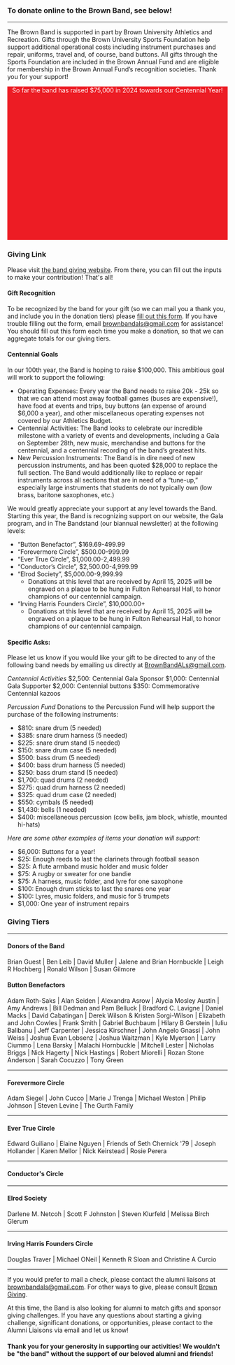 ### To donate online to the Brown Band, see below!

<hr />

The Brown Band is supported in part by Brown University Athletics and Recreation. Gifts through the Brown University Sports Foundation help support additional operational costs including instrument purchases and repair, uniforms, travel and, of course, band buttons. All gifts through the Sports Foundation are included in the Brown Annual Fund and are eligible for membership in the Brown Annual Fund’s recognition societies. Thank you for your support!

<div style="height: 9%; background-color: #ED1C24; text-align: center; color: white;">
<p>So far the band has raised $75,000 in 2024 towards our Centennial Year!</p>
</div>

### Giving Link

Please visit [the band giving website](https://go.brown.edu/BrownBandGifts). From there, you can fill out the inputs to make your contribution! That's all!

#### Gift Recognition

To be recognized by the band for your gift (so we can mail you a thank you, and include you in the donation tiers) please [fill out this form](https://docs.google.com/forms/d/e/1FAIpQLSfNc-XJn6hrW3V_BmgN7TPr7idzSRKJYyMb6xPNpeySM1MAiA/viewform). If you have trouble filling out the form, email brownbandals@gmail.com for assistance! You should fill out this form each time you make a donation, so that we can aggregate totals for our giving tiers.

#### Centennial Goals

In our 100th year, the Band is hoping to raise $100,000. This ambitious goal will work to support the following:

- Operating Expenses: Every year the Band needs to raise 20k - 25k so that we can attend most away football games (buses are expensive!), have food at events and trips, buy buttons (an expense of around $6,000 a year), and other miscellaneous operating expenses not covered by our Athletics Budget.
- Centennial Activities: The Band looks to celebrate our incredible milestone with a variety of events and developments, including a Gala on September 28th, new music, merchandise and buttons for the centennial, and a centennial recording of the band’s greatest hits.
- New Percussion Instruments: The Band is in dire need of new percussion instruments, and has been quoted $28,000 to replace the full section. The Band would additionally like to replace or repair instruments across all sections that are in need of a “tune-up,” especially large instruments that students do not typically own (low brass, baritone saxophones, etc.)

We would greatly appreciate your support at any level towards the Band. Starting this year, the Band is recognizing support on our website, the Gala program, and in The Bandstand (our biannual newsletter) at the following levels:

- “Button Benefactor”, $169.69-499.99
- “Forevermore Circle”, $500.00-999.99
- “Ever True Circle”, $1,000.00-2,499.99
- “Conductor’s Circle”, $2,500.00-4,999.99
- “Elrod Society”, $5,000.00-9,999.99
  - Donations at this level that are received by April 15, 2025 will be engraved on a plaque to be hung in Fulton Rehearsal Hall, to honor champions of our centennial campaign.
- “Irving Harris Founders Circle”, $10,000.00+
  - Donations at this level that are received by April 15, 2025 will be engraved on a plaque to be hung in Fulton Rehearsal Hall, to honor champions of our centennial campaign.

#### Specific Asks:

Please let us know if you would like your gift to be directed to any of the following band needs by emailing us directly at BrownBandALs@gmail.com.

_Centennial Activities_ $2,500: Centennial Gala Sponsor $1,000: Centennial Gala Supporter $2,000: Centennial buttons $350: Commemorative Centennial kazoos

_Percussion Fund_ Donations to the Percussion Fund will help support the purchase of the following instruments:

- $810: snare drum (5 needed)
- $385: snare drum harness (5 needed)
- $225: snare drum stand (5 needed)
- $150: snare drum case (5 needed)
- $500: bass drum (5 needed)
- $400: bass drum harness (5 needed)
- $250: bass drum stand (5 needed)
- $1,700: quad drums (2 needed)
- $275: quad drum harness (2 needed)
- $325: quad drum case (2 needed)
- $550: cymbals (5 needed)
- $1,430: bells (1 needed)
- $400: miscellaneous percussion (cow bells, jam block, whistle, mounted hi-hats)

_Here are some other examples of items your donation will support:_

- $6,000: Buttons for a year!
- $25: Enough reeds to last the clarinets through football season
- $25: A flute armband music holder and music folder
- $75: A rugby or sweater for one bandie
- $75: A harness, music folder, and lyre for one saxophone
- $100: Enough drum sticks to last the snares one year
- $100: Lyres, music folders, and music for 5 trumpets
- $1,000: One year of instrument repairs

### Giving Tiers

<hr/>

#### Donors of the Band

Brian Guest | Ben Leib | David Muller | Jalene and Brian Hornbuckle | Leigh R Hochberg | Ronald Wilson | Susan Gilmore

#### Button Benefactors

Adam Roth-Saks | Alan Seiden | Alexandra Asrow | Alycia Mosley Austin | Amy Andrews | Bill Dedman and Pam Belluck | Bradford C. Lavigne | Daniel Macks | David Cabatingan | Derek Wilson & Kristen Sorgi-Wilson | Elizabeth and John Cowles | Frank Smith | Gabriel Buchbaum | Hilary B Gerstein | Iuliu Balibanu | Jeff Carpenter | Jessica Kirschner | John Angelo Gnassi | John Weiss | Joshua Evan Lobsenz | Joshua Waitzman | Kyle Myerson | Larry Ciummo | Lena Barsky | Malachi Hornbuckle | Mitchell Lester | Nicholas Briggs | Nick Hagerty | Nick Hastings | Robert Miorelli | Rozan Stone Anderson | Sarah Cocuzzo | Tony Green

<hr/>

#### Forevermore Circle

Adam Siegel | John Cucco | Marie J Trenga | Michael Weston | Philip Johnson | Steven Levine | The Gurth Family

<hr/>

#### Ever True Circle

Edward Guiliano | Elaine Nguyen | Friends of Seth Chernick '79 | Joseph Hollander | Karen Mellor | Nick Keirstead | Rosie Perera

<hr/>

#### Conductor's Circle

<hr/>

#### Elrod Society

Darlene M. Netcoh | Scott F Johnston | Steven Klurfeld | Melissa Birch Glerum

<hr/>

#### Irving Harris Founders Circle

Douglas Traver | Michael ONeil | Kenneth R Sloan and Christine A Curcio

<hr/>

If you would prefer to mail a check, please contact the alumni liaisons at brownbandals@gmail.com. For other ways to give, please consult [Brown Giving](https://alumni-friends.brown.edu/giving/how-give).

At this time, the Band is also looking for alumni to match gifts and sponsor giving challenges. If you have any questions about starting a giving challenge, significant donations, or opportunities, please contact to the Alumni Liaisons via email and let us know!

#### Thank you for your generosity in supporting our activities! We wouldn't be "the band" without the support of our beloved alumni and friends!
